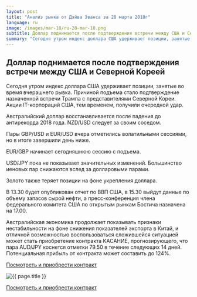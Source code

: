 ```yaml
---
layout: post
title: "Анализ рынка от Дэйва Эванса за 28 марта 2018г"
language: ru
image: /images/mar-18/ru-28-mar-18.png
subtitle: Доллар поднимается после подтверждения встречи между США и Северной Кореей
summary: "Сегодня утром индекс доллара США удерживает позиции, занятые во время вчерашнего рывка. Причиной подъема стало подтверждение назначенной встречи Трампа с представителями Северной Кореи. Акции IT-корпораций США, тем временем, получили очередной удар"
---
```

##  Доллар поднимается после подтверждения встречи между США и Северной Кореей

Сегодня утром индекс доллара США удерживает позиции, занятые во время вчерашнего рывка. Причиной подъема стало подтверждение назначенной встречи Трампа с представителями Северной Кореи. Акции IT-корпораций США, тем временем, получили очередной удар.

Австралийский доллар восстанавливается после падения до антирекорда 2018 года. NZD/USD следует за своим соседом.

Пары GBP/USD и EUR/USD вчера отметились волатильными сессиями, но в итоге завершили день ниже.

EUR/GBP начинает сегодняшнюю сессию с подъема.

USD/JPY пока не показывает значительных изменений. Большинство иеновых пар снижаются вслед за долларовыми парами.

Золото также теряет позиции на фоне укрепления доллара.
 
 
В 13.30 будет опубликован отчет по ВВП США, в 15.30 выйдут данные по объему запасов сырой нефти, а пресс-конференция члена федерального комитета США по открытым рынкам Бостича назначена на 17.00.
 
 
Австралийская экономика продолжает показывать признаки нестабильности на фоне снижения показателей экспорта в Китай, и отличной возможностью воспользоваться сложившейся ситуацией может стать приобретение контракта КАСАНИЕ, прогнозирующего, что пара AUD/JPY коснется отметки 79.50 в течение следующих 14 дней. Потенциальная прибыль от контракта может составить до 124%.

<a href="http://record.binary.com/_bivVDfg8lHux76XffYA0JmNd7ZgqdRLk/1/market=forex&underlying=frxAUDJPY&formname=touchnotouch&duration_amount=14&duration_units=d&amount=10&amount_type=payout&expiry_type=duration&barrier=79.5&s=1&t=AGAo0wZxiuWVUSIZnKLQvZ0co5lt24DG" target="_blank">Посмотреть и приобрести контракт</a>

<img src="{{ site.url }}/images/mar-18/ru-28-mar-18.png" alt="{{ page.title }}"  title="{{ page.title }}">

<a href="%LINK%%?https://www.binary.com/d/trade.cgi?market=forex&underlying=frxAUDJPY&formname=touchnotouch&duration_amount=14&duration_units=d&amount=10&amount_type=payout&expiry_type=duration&barrier=79.5&s=1&t=AGAo0wZxiuWVUSIZnKLQvZ0co5lt24DG" target="_blank">Посмотреть и приобрести контракт</a>
